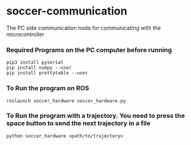 # soccer-communication
The PC side communication node for communicating with the microcontroller

### Required Programs on the PC computer before running
```
pip3 install pyserial
pip install numpy --user
pip install prettytable --user
```
### To Run the program on ROS
```
roslaunch soccer_hardware soccer_hardware.py
```

### To Run the program with a trajectory. You need to press the space button to send the next trajectory in a file
```
python soccer_hardware <path/to/trajectory>
```
